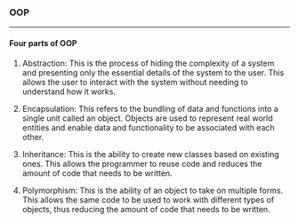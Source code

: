 ### OOP
---
#### Four parts of OOP

1. Abstraction: This is the process of hiding the complexity of a system and presenting only the essential details of the system to the user. This allows the user to interact with the system without needing to understand how it works.

2. Encapsulation: This refers to the bundling of data and functions into a single unit called an object. Objects are used to represent real world entities and enable data and functionality to be associated with each other.

3. Inheritance: This is the ability to create new classes based on existing ones. This allows the programmer to reuse code and reduces the amount of code that needs to be written.

4. Polymorphism: This is the ability of an object to take on multiple forms. This allows the same code to be used to work with different types of objects, thus reducing the amount of code that needs to be written.